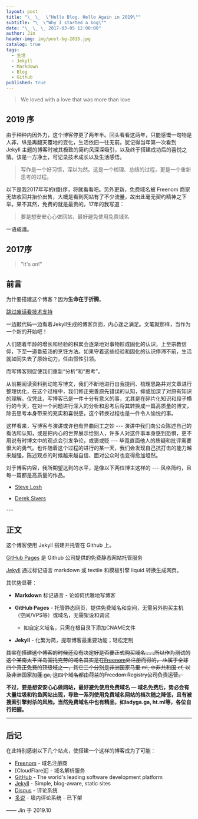 ```yaml
---
layout: post
title: "\_ \_  \"Hello Blog. Hello Again in 2019\""
subtitle: "\_ \"Why I started a bog\""
date: "\_ \_ \_ 2017-03-05 12:00:00"
author: Jin
header-img: img/post-bg-2015.jpg
catalog: true
tags:
  - 生活
  - Jekyll
  - Markdown
  - Blog
  - Github
published: true
---
```


> We loved with a love that was more than love

## 2019 序

由于种种内因外力，这个博客停更了两年半。回头看看这两年，只能感慨一句物是人非，纵是再翻天覆地的变化，生活依旧一往无前。犹记得当年第一次看到 Jekyll 主题的博客时被其极致的简约风深深吸引，以及终于搭建成功后的喜悦之情。该是一方净土，可记录技术成长以及生活感悟。

> 写作是一个好习惯，深以为然。这是一个梳理、总结的过程，更是一个重新思考的过程。

以下是我2017年写的(傻)序，将就看看吧。另外更新，免费域名被 Freenom 商家无故收回并抬价出售，大概是看到网站有了不少流量，故出此毫无契约精神之下举。果不其然，免费的就是最贵的。17年的我写道：

> 要是想安安心心做网站，最好避免使用免费域名

一语成谶。





## 2017序


> "It's on!"


## 前言


为什要搭建这个博客？因为**生命在于折腾**。


[跳过废话看技术支持](#build) 


一边敲代码一边看着Jekyll生成的博客页面，内心迷之满足。文笔就那样，当作为一个新的开始吧！


人们随着年龄的增长和经验的积累会逐渐地对事物形成固化的认识，上至宗教信仰，下至一道番茄汤的烹饪方法。如果守着这些经验和固化的认识停滞不前，生活就如同失去了原始动力，任由惯性引领。


而写博客则促使我们重新“分析”和“思考”。


从前期阅读资料到动笔写博文，我们不断地进行自我提问、梳理思路并对文章进行整理优化，在这个过程中，我们修正完善原先错误的认知，抑或加深了对原有知识的理解。仅凭此，写博客已是一件十分有意义的事，尤其是在碎片化知识和段子横行的今天，在对一个问题进行深入的分析和思考后将其转换成一篇高质量的博文，除去思考本身带来的充实和喜悦感，这个转换过程也是一件令人愉悦的事。


这样看来，写博客与演讲或许也有异曲同工之妙 --- 演讲中我们向公众陈述自己的看法和认知，或是把内心的世界展示给别人，许多人对这件事本身感到恐惧，更不用说有时博文中的观点会引发争论，或褒或贬 --- 毕竟直面他人的质疑和批评需要很大的勇气。也许随着这个过程的进行的某一天，我们会发现自己抗打击的能力越来越强，陈述观点的时候越来越自信、面对公众时也变得愈加坦然。


对于博客内容，我所期望达到的水平，是像以下两位博主这样的 --- 风格简约，且每一篇都是高质量的作品。


* [Steve Losh][]

* [Derek Sivers][]




<p id = "build"></p>
---



## 正文


这个博客使用 Jekyll 搭建并托管在 Github 上。

[GitHub Pages](https://pages.github.com/) 是 Github 公司提供的免费静态网站托管服务 

[Jekyll](http://jekyllrb.com/) 通过标记语言 markdown 或 textile 和模板引擎 liquid 转换生成网页。


其优势显著：

* **Markdown** 标记语言 - 论如何优雅地写博客

* **GitHub Pages** - 托管静态网页，提供免费域名和空间，无需另外购买主机（空间/VPS等）或域名，无需架设和调试
	* 如自定义域名，只需在根目录下添加CNAME文件 
	
* **Jekyll** - 化繁为简，提取博客最重要功能；轻松定制


~~其实在搭建这个博客的时候还没有决定好是否要正式购买域名......所以作为测试的这个某南太平洋岛国托克劳的域名其实是在[Freenom]处注册而得的，.tk属于全球四个真正免费的顶级域之一，其它三个分别是非洲国家马里.ml, 中非共和国.cf, 以及非洲国家加蓬.ga, 这四个域名都由荷兰的Freedom Registry公司负责运营。~~


**不过，要是想安安心心做网站，最好避免使用免费域名 — 域名免费后，势必会有大量垃圾和钓鱼网站出现，导致一系列使用免费域名网站的档次随之降低，且有被搜索引擎封杀的风险。当然免费域名中也有精品，如ladyga.ga, ht.ml等，各位自行把握。**


---


## 后记


在此特别感谢以下几个站点，使搭建一个这样的博客成为了可能：


* [Freenom][] - 域名注册商
* [CloudFlare][] - 域名解析服务
* [GitHub][] - The world's leading software development platform
* [Jekyll][] -  Simple, blog-aware, static sites
* [Disqus][] - 评论系统
* [多说][] - 墙内评论系统 - 已下架


—— Jin 于 2019.10


[Steve Losh]:   http://stevelosh.com/   "Steve Losh"
[Derek Sivers]: http://sivers.org/  "Derek Sivers"
[GoDaddy]:  http://godaddy.com  "Godaddy"
[GitHub]: http://github.com "Github:social coding"
[Jekyll]:   https://github.com/mojombo/jekyll
[Disqus]: http://disqus.com "Disqus"
[CloudXNS]: https://www.cloudxns.net/ "CloudXNS"
[GitHub Pages]: http://pages.github.com "GitHub Pages"
[Freenom]: http://www.freenom.com/en/index.html?lang=en "Freenom"
[多说]: http://duoshuo.com/ "多说"
